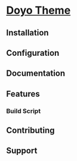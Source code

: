 # [Doyo Theme](http://itstoni.com/)

## Installation

## Configuration

## Documentation


## Features

### Build Script

## Contributing

## Support
